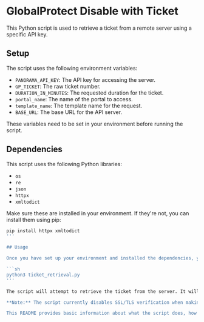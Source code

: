 # GlobalProtect Disable with Ticket

This Python script is used to retrieve a ticket from a remote server using a specific API key.

## Setup

The script uses the following environment variables:

- `PANORAMA_API_KEY`: The API key for accessing the server.
- `GP_TICKET`: The raw ticket number.
- `DURATION_IN_MINUTES`: The requested duration for the ticket.
- `portal_name`: The name of the portal to access.
- `template_name`: The template name for the request.
- `BASE_URL`: The base URL for the API server.

These variables need to be set in your environment before running the script.

## Dependencies

This script uses the following Python libraries:

- `os`
- `re`
- `json`
- `httpx`
- `xmltodict`

Make sure these are installed in your environment. If they're not, you can install them using pip:

```sh
pip install httpx xmltodict
'''

## Usage

Once you have set up your environment and installed the dependencies, you can run the script using Python 3:

```sh
python3 ticket_retrieval.py
'''

The script will attempt to retrieve the ticket from the server. It will print the server's response to the console. It will also return a tuple containing the retrieved ticket (or an error message) and a boolean indicating whether the request failed.

**Note:** The script currently disables SSL/TLS verification when making the HTTP request. This may expose your application to risks. For a more secure application, consider providing a path to a certificate file for the `verify` parameter in the httpx.get() method.

This README provides basic information about what the script does, how to set it up, the dependencies, and how to use it. You can always add more details if needed, such as examples, more thorough setup instructions, known issues, etc.
